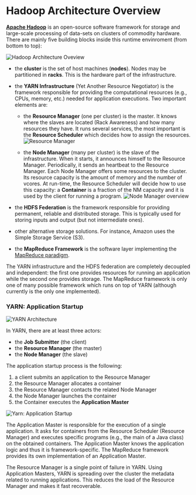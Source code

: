 # Hadoop Architecture Overview

[**Apache Hadoop**](http://hadoop.apache.org/) is an open-source software framework for storage and large-scale processing of data-sets on clusters of commodity hardware. There are mainly five building blocks inside this runtime envinroment (from bottom to top):

![Hadoop Architecture Oveview](https://www.lucidchart.com/publicSegments/view/535fb575-6fcc-4a71-a3c7-71a80a0057dd/image.png)

 * the **cluster** is the set of host machines (**nodes**). Nodes may be partitioned in **racks**. This is the hardware part of the infrastructure.
 * the **YARN Infrastructure** (Yet Another Resource Negotiator) is the framework responsible for providing the computational resources (e.g., CPUs, memory, etc.) needed for application executions. Two important elements are:
   * the **Resource Manager** (one per cluster) is the master. It knows where the slaves are located (Rack Awareness) and how many resources they have. It runs several services, the most important is the **Resource Scheduler** which decides how to assign the resources. ![Resource Manager](https://www.lucidchart.com/publicSegments/view/534be06c-eb4c-4516-a178-5ff00a005d90/image.png)


   * the **Node Manager** (many per cluster) is the slave of the infrastructure. When it starts, it announces himself to the Resource Manager. Periodically, it sends an heartbeat to the Resource Manager. Each Node Manager offers some resources to the cluster. Its resource capacity is the amount of memory and the number of vcores. At run-time, the Resource Scheduler will decide how to use this capacity: a **Container** is a fraction of the NM capacity and it is used by the client for running a program. ![Node Manager overview](https://www.lucidchart.com/publicSegments/view/534beb08-0c0c-4d84-bf75-3a670a00c014/image.png)
  
 * the **HDFS Federation** is the framework responsible for providing permanent, reliable and distributed storage. This is typically used for storing inputs and output (but not intermediate ones).
 * other alternative storage solutions. For instance, Amazon uses the Simple Storage Service (S3).
 * the **MapReduce Framework** is the software layer implementing the [MapReduce paradigm](http://en.wikipedia.org/wiki/MapReduce). 

The YARN infrastructure and the HDFS federation are completely decoupled and independent: the first one provides resources for running an application while the second one provides storage. The MapReduce framework is only one of many possible framework which runs on top of YARN (although currently is the only one implemented).

### YARN: Application Startup
![YARN Architecture](https://www.lucidchart.com/publicSegments/view/5356ab97-2bd8-4f19-b30e-1ef60a00dcc0/image.png)

In YARN, there are at least three actors:

 * the **Job Submitter** (the client)
 * the **Resource Manager** (the master)
 * the **Node Manager** (the slave)

The application startup process is the following:

 1. a client submits an application to the Resource Manager
 2. the Resource Manager allocates a container
 3. the Resource Manager contacts the related Node Manager 
 4. the Node Manager launches the container
 5. the Container executes the **Application Master**

![Yarn: Application Startup](https://www.lucidchart.com/publicSegments/view/534bf195-890c-4c7a-95eb-13cb0a008d03/image.png)

The Application Master is responsible for the execution of a single application. It asks for containers from the Resource Scheduler (Resource Manager) and executes specific programs (e.g., the main of a Java class) on the obtained containers. The Application Master knows the application logic and thus it is framework-specific. The MapReduce framework provides its own implementation of an Application Master.

The Resource Manager is a single point of failure in YARN. Using Application Masters, YARN is spreading over the cluster the metadata related to running applications. This reduces the load of the Resource Manager and makes it fast recoverable.

<!--
The user submits a job using the **Job Submitter** component. This software element connects to the **Resource Manager** and starts their interaction using the *ClientProtocol* and the *ApplicationClientProtocol*. It sends the job configuration and the application jar. Finally, it waits until the job is completed.

The **Resource Manager** when a user submit an application (the job) allocates and starts a new container for an **Application Master**. This component is responsible for the execution of the application according to the MapReduce paradigm. It asks to the **Resource Manager** the containers needed for executing the **MapTasks**. When it obtains them from the **Resource Scheduler**, it starts the execution on the related **Node Managers**. When the majority of the **MapTasks** has been started, it begins to ask more containers for executing the **ReduceTasks**. When almost all **MapTasks** have been completed, it starts the **ReduceTasks**. 

Internally, the **Application Master** tracks the status of an **Application** using the concept of a **Job** which is divided in **Tasks**, each **Task** may have several launched attempts (**Task Attempt**). Each **Task Attempt** is executed on a **Container** of a specific **Node Manager** and it can be a **MapTask** or a **ReduceTask**.

Finally, when all the tasks are completed it notifies the **Resource Manager** which in turn warns the user about the completion of the application.

-->
